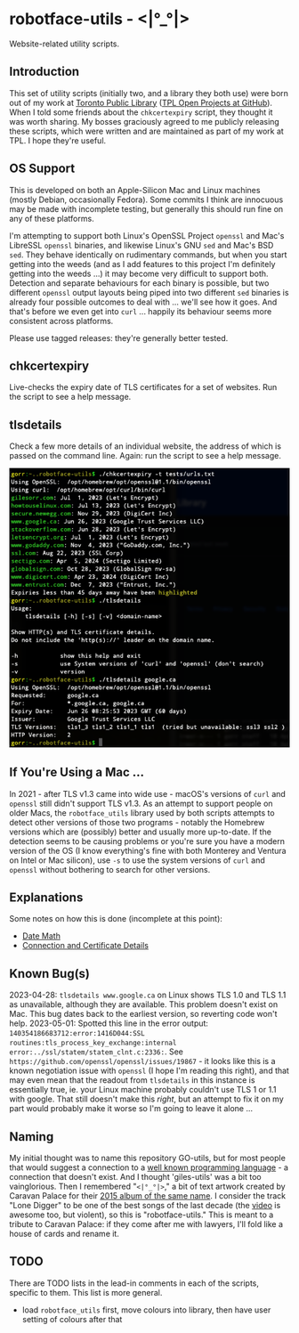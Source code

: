 # robotface-utils - <|°_°|>

Website-related utility scripts.

## Introduction

This set of utility scripts (initially two, and a library they both use)
were born out of my work at <a href="https://tpl.ca">Toronto Public
Library</a> (<a href="https://github.com/TorontoPublicLibrary/">TPL Open
Projects at GitHub</a>).  When I told some friends about the
`chkcertexpiry` script, they thought it was worth sharing.  My bosses
graciously agreed to me publicly releasing these scripts, which were
written and are maintained as part of my work at TPL.  I hope they're
useful.

## OS Support

This is developed on both an Apple-Silicon Mac and Linux machines (mostly
Debian, occasionally Fedora).  Some commits I think are innocuous may be
made with incomplete testing, but generally this should run fine on any of
these platforms.

I'm attempting to support both Linux's OpenSSL Project `openssl` and Mac's
LibreSSL `openssl` binaries, and likewise Linux's GNU `sed` and Mac's BSD
`sed`.  They behave identically on rudimentary commands, but when you start
getting into the weeds (and as I add features to this project I'm
definitely getting into the weeds ...) it may become very difficult to
support both.  Detection and separate behaviours for each binary is
possible, but two different `openssl` output layouts being piped into two
different `sed` binaries is already four possible outcomes to deal with ...
we'll see how it goes.  And that's before we even get into `curl` ...
happily its behaviour seems more consistent across platforms.

Please use tagged releases: they're generally better tested.

## chkcertexpiry

Live-checks the expiry date of TLS certificates for a set of websites.
Run the script to see a help message.

## tlsdetails

Check a few more details of an individual website, the address of which is
passed on the command line.  Again: run the script to see a help message.

![utilities in action (v0.2)](images/v0.2.png)

## If You're Using a Mac ...

In 2021 - after TLS v1.3 came into wide use - macOS's versions of `curl`
and `openssl` still didn't support TLS v1.3.  As an attempt to support
people on older Macs, the `robotface_utils` library used by both scripts
attempts to detect other versions of those two programs - notably the
Homebrew versions which are (possibly) better and usually more
up-to-date.  If the detection seems to be causing problems or you're sure
you have a modern version of the OS (I know everything's fine with both
Monterey and Ventura on Intel or Mac silicon), use `-s` to use the system
versions of `curl` and `openssl` without bothering to search for other
versions.

## Explanations

Some notes on how this is done (incomplete at this point):

- [Date Math](DateMath.md)
- [Connection and Certificate Details](DissectingTheConnection.md)

## Known Bug(s)

2023-04-28: `tlsdetails www.google.ca` on Linux shows TLS 1.0 and TLS 1.1
as unavailable, although they are available.  This problem doesn't exist on
Mac.  This bug dates back to the earliest version, so reverting code won't
help.  2023-05-01: Spotted this line in the error output:
`140354186683712:error:1416D044:SSL
routines:tls_process_key_exchange:internal
error:../ssl/statem/statem_clnt.c:2336:`.  See
`https://github.com/openssl/openssl/issues/19867` - it looks like this is a
known negotiation issue with `openssl` (I hope I'm reading this right), and
that may even mean that the readout from `tlsdetails` in this instance is
essentially true, ie. your Linux machine probably couldn't use TLS 1 or 1.1
with google.  That still doesn't make this _right_, but an attempt to fix
it on my part would probably make it worse so I'm going to leave it alone
...

## Naming

My initial thought was to name this repository GO-utils, but for most
people that would suggest a connection to a <a
href="https://en.wikipedia.org/wiki/Go_(programming_language)">well known
programming language</a> - a connection that doesn't exist.  And I thought
'giles-utils' was a bit too vainglorious.  Then I remembered "`<|°_°|>`,"
a bit of text artwork created by Caravan Palace for their <a
href="https://en.wikipedia.org/wiki/Robot_Face">2015 album of the same
name</a>.  I consider the track "Lone Digger" to be one of the best songs
of the last decade (the <a
href="https://www.youtube.com/watch?v=UbQgXeY_zi4">video</a> is awesome too,
but violent), so this is "robotface-utils."  This is meant to a tribute to
Caravan Palace: if they come after me with lawyers, I'll fold like a house
of cards and rename it.

## TODO

There are TODO lists in the lead-in comments in each of the scripts,
specific to them.  This list is more general.

- load `robotface_utils` first, move colours into library, then have
  user setting of colours after that

